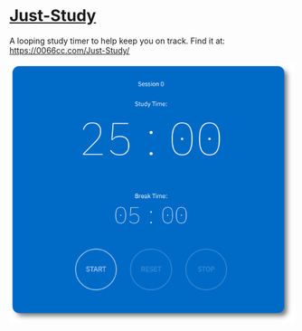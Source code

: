 # [Just-Study](https://0066cc.com/Just-Study/)
A looping study timer to help keep you on track.
Find it at: https://0066cc.com/Just-Study/

![Image of timer](assets/readme.png)
